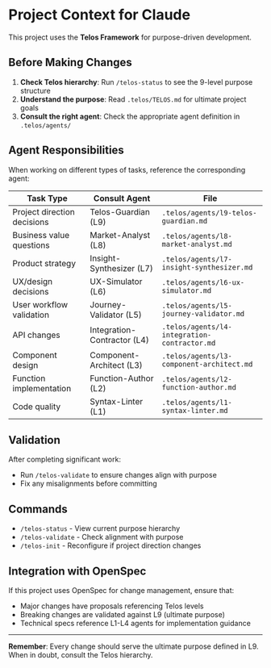 # Project Context for Claude

This project uses the **Telos Framework** for purpose-driven development.

## Before Making Changes

1. **Check Telos hierarchy**: Run `/telos-status` to see the 9-level purpose
   structure
2. **Understand the purpose**: Read `.telos/TELOS.md` for ultimate
   project goals
3. **Consult the right agent**: Check the appropriate agent definition in
   `.telos/agents/`

## Agent Responsibilities

When working on different types of tasks, reference the corresponding agent:

| Task Type                   | Consult Agent               | File                                        |
| --------------------------- | --------------------------- | ------------------------------------------- |
| Project direction decisions | Telos-Guardian (L9)         | `.telos/agents/l9-telos-guardian.md`         |
| Business value questions    | Market-Analyst (L8)         | `.telos/agents/l8-market-analyst.md`         |
| Product strategy            | Insight-Synthesizer (L7)    | `.telos/agents/l7-insight-synthesizer.md`    |
| UX/design decisions         | UX-Simulator (L6)           | `.telos/agents/l6-ux-simulator.md`           |
| User workflow validation    | Journey-Validator (L5)      | `.telos/agents/l5-journey-validator.md`      |
| API changes                 | Integration-Contractor (L4) | `.telos/agents/l4-integration-contractor.md` |
| Component design            | Component-Architect (L3)    | `.telos/agents/l3-component-architect.md`    |
| Function implementation     | Function-Author (L2)        | `.telos/agents/l2-function-author.md`        |
| Code quality                | Syntax-Linter (L1)          | `.telos/agents/l1-syntax-linter.md`          |

## Validation

After completing significant work:

- Run `/telos-validate` to ensure changes align with purpose
- Fix any misalignments before committing

## Commands

- `/telos-status` - View current purpose hierarchy
- `/telos-validate` - Check alignment with purpose
- `/telos-init` - Reconfigure if project direction changes

## Integration with OpenSpec

If this project uses OpenSpec for change management, ensure that:

- Major changes have proposals referencing Telos levels
- Breaking changes are validated against L9 (ultimate purpose)
- Technical specs reference L1-L4 agents for implementation guidance

---

**Remember**: Every change should serve the ultimate purpose defined in L9. When
in doubt, consult the Telos hierarchy.
